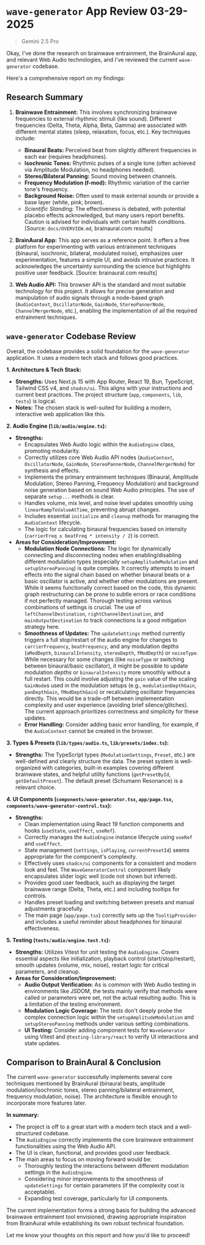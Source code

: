 # `wave-generator` App Review 03-29-2025

> Gemini 2.5 Pro

Okay, I've done the research on brainwave entrainment, the BrainAural app, and relevant Web Audio technologies, and I've reviewed the current `wave-generator` codebase.

Here's a comprehensive report on my findings:

## Research Summary

1. **Brainwave Entrainment:** This involves synchronizing brainwave frequencies to external rhythmic stimuli (like sound). Different frequencies (Delta, Theta, Alpha, Beta, Gamma) are associated with different mental states (sleep, relaxation, focus, etc.). Key techniques include:
    * **Binaural Beats:** Perceived beat from slightly different frequencies in each ear (requires headphones).
    * **Isochronic Tones:** Rhythmic pulses of a single tone (often achieved via Amplitude Modulation, no headphones needed).
    * **Stereo/Bilateral Panning:** Sound moving between channels.
    * **Frequency Modulation (f-mod):** Rhythmic variation of the carrier tone's frequency.
    * **Background Noise:** Often used to mask external sounds or provide a base layer (white, pink, brown).
    * *Scientific Standing:* The effectiveness is debated, with potential placebo effects acknowledged, but many users report benefits. Caution is advised for individuals with certain health conditions. [Source: `docs/OVERVIEW.md`, brainaural.com results]

2. **BrainAural App:** This app serves as a reference point. It offers a free platform for experimenting with various entrainment techniques (binaural, isochronic, bilateral, modulated noise), emphasizes user experimentation, features a simple UI, and avoids intrusive practices. It acknowledges the uncertainty surrounding the science but highlights positive user feedback. [Source: brainaural.com results]

3. **Web Audio API:** This browser API is the standard and most suitable technology for this project. It allows for precise generation and manipulation of audio signals through a node-based graph (`AudioContext`, `OscillatorNode`, `GainNode`, `StereoPannerNode`, `ChannelMergerNode`, etc.), enabling the implementation of all the required entrainment techniques.

## `wave-generator` Codebase Review

Overall, the codebase provides a solid foundation for the `wave-generator` application. It uses a modern tech stack and follows good practices.

**1. Architecture & Tech Stack:**

* **Strengths:** Uses Next.js 15 with App Router, React 19, Bun, TypeScript, Tailwind CSS v4, and `shadcn/ui`. This aligns with your instructions and current best practices. The project structure (`app`, `components`, `lib`, `tests`) is logical.
* **Notes:** The chosen stack is well-suited for building a modern, interactive web application like this.

**2. Audio Engine (`lib/audio/engine.ts`):**

* **Strengths:**
  * Encapsulates Web Audio logic within the `AudioEngine` class, promoting modularity.
  * Correctly utilizes core Web Audio API nodes (`AudioContext`, `OscillatorNode`, `GainNode`, `StereoPannerNode`, `ChannelMergerNode`) for synthesis and effects.
  * Implements the primary entrainment techniques (Binaural, Amplitude Modulation, Stereo Panning, Frequency Modulation) and background noise generation based on sound Web Audio principles. The use of separate `setup...` methods is clear.
  * Handles volume, mix level, and noise level updates smoothly using `linearRampToValueAtTime`, preventing abrupt changes.
  * Includes essential `initialize` and `cleanup` methods for managing the `AudioContext` lifecycle.
  * The logic for calculating binaural frequencies based on intensity (`carrierFreq ± beatFreq * intensity / 2`) is correct.
* **Areas for Consideration/Improvement:**
  * **Modulation Node Connections:** The logic for dynamically connecting and disconnecting nodes when enabling/disabling different modulation types (especially `setupAmplitudeModulation` and `setupStereoPanning`) is quite complex. It correctly attempts to insert effects into the signal chain based on whether binaural beats or a basic oscillator is active, and whether other modulations are present. While it seems functionally correct based on the code, this dynamic graph restructuring can be prone to subtle errors or race conditions if not perfectly managed. Thorough testing across various combinations of settings is crucial. The use of `leftChannelDestination`, `rightChannelDestination`, and `mainOutputDestination` to track connections is a good mitigation strategy here.
  * **Smoothness of Updates:** The `updateSettings` method currently triggers a full stop/restart of the audio engine for changes to `carrierFrequency`, `beatFrequency`, and any modulation depths (`aModDepth`, `binauralIntensity`, `stereoDepth`, `fModDepth`) or `noiseType`. While necessary for some changes (like `noiseType` or switching between binaural/basic oscillator), it might be possible to update modulation *depths* or `binauralIntensity` more smoothly without a full restart. This could involve adjusting the `gain` value of the scaling `GainNode`s used in the modulation setups (e.g., `modulationDepthGain`, `panDepthGain`, `fModDepthGain`) or recalculating oscillator frequencies directly. This would be a trade-off between implementation complexity and user experience (avoiding brief silence/glitches). The current approach prioritizes correctness and simplicity for these updates.
  * **Error Handling:** Consider adding basic error handling, for example, if the `AudioContext` cannot be created in the browser.

**3. Types & Presets (`lib/types/audio.ts`, `lib/presets/index.ts`):**

* **Strengths:** The TypeScript types (`ModulationSettings`, `Preset`, etc.) are well-defined and clearly structure the data. The preset system is well-organized with categories, built-in examples covering different brainwave states, and helpful utility functions (`getPresetById`, `getDefaultPreset`). The default preset (Schumann Resonance) is a relevant choice.

**4. UI Components (`components/wave-generator.tsx`, `app/page.tsx`, `components/wave-generator-control.tsx`):**

* **Strengths:**
  * Clean implementation using React 19 function components and hooks (`useState`, `useEffect`, `useRef`).
  * Correctly manages the `AudioEngine` instance lifecycle using `useRef` and `useEffect`.
  * State management (`settings`, `isPlaying`, `currentPresetId`) seems appropriate for the component's complexity.
  * Effectively uses `shadcn/ui` components for a consistent and modern look and feel. The `WaveGeneratorControl` component likely encapsulates slider logic well (code not shown but inferred).
  * Provides good user feedback, such as displaying the target brainwave range (Delta, Theta, etc.) and including tooltips for controls.
  * Handles preset loading and switching between presets and manual adjustments gracefully.
  * The main page (`app/page.tsx`) correctly sets up the `TooltipProvider` and includes a useful reminder about headphones for binaural effectiveness.

**5. Testing (`tests/audio/engine.test.ts`):**

* **Strengths:** Utilizes Vitest for unit testing the `AudioEngine`. Covers essential aspects like initialization, playback control (start/stop/restart), smooth updates (volume, mix, noise), restart logic for critical parameters, and cleanup.
* **Areas for Consideration/Improvement:**
  * **Audio Output Verification:** As is common with Web Audio testing in environments like JSDOM, the tests mainly verify that methods were called or parameters were set, not the actual resulting audio. This is a limitation of the testing environment.
  * **Modulation Logic Coverage:** The tests don't deeply probe the complex connection logic within the `setupAmplitudeModulation` and `setupStereoPanning` methods under various setting combinations.
  * **UI Testing:** Consider adding component tests for `WaveGenerator` using Vitest and `@testing-library/react` to verify UI interactions and state updates.

## Comparison to BrainAural & Conclusion

The current `wave-generator` successfully implements several core techniques mentioned by BrainAural (binaural beats, amplitude modulation/isochronic tones, stereo panning/bilateral entrainment, frequency modulation, noise). The architecture is flexible enough to incorporate more features later.

**In summary:**

* The project is off to a great start with a modern tech stack and a well-structured codebase.
* The `AudioEngine` correctly implements the core brainwave entrainment functionalities using the Web Audio API.
* The UI is clean, functional, and provides good user feedback.
* The main areas to focus on moving forward would be:
  * Thoroughly testing the interactions between different modulation settings in the `AudioEngine`.
  * Considering minor improvements to the smoothness of `updateSettings` for certain parameters (if the complexity cost is acceptable).
  * Expanding test coverage, particularly for UI components.

The current implementation forms a strong basis for building the advanced brainwave entrainment tool envisioned, drawing appropriate inspiration from BrainAural while establishing its own robust technical foundation.

Let me know your thoughts on this report and how you'd like to proceed!
